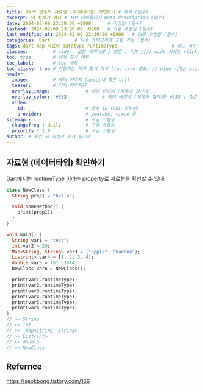 ```yaml
---
title: Dart 변수의 자료형 (데이터타입) 확인하기 # 제목 (필수)
excerpt: 너 정체가 뭐니 # 서브 타이틀이자 meta description (필수)
date: 2024-02-09 23:30:00 +0900      # 작성일 (필수)
lastmod: 2024-02-09 23:30:00 +0900   # 최종 수정일 (필수)
last_modified_at: 2024-02-09 23:30:00 +0900   # 최종 수정일 (필수)
categories: Dart         # 다수 카테고리에 포함 가능 (필수)
tags: dart map 자료형 datatype runtimeType                    # 태그 복수개 가능 (필수)
classes:         # wide : 넓은 레이아웃 / 빈칸 : 기본 //// wide 시에는 sticky toc 불가
toc: true        # 목차 표시 여부
toc_label:       # toc 제목
toc_sticky: true # 이동하는 목차 표시 여부 (toc:true 필요) // wide 시에는 sticky toc 불가
header: 
  image:         # 헤더 이미지 (asset내 혹은 url)
  teaser:        # 티저 이미지??
  overlay_image:             # 헤더 이미지 (제목과 겹치게)
  overlay_color: '#333'            # 헤더 배경색 (제목과 겹치게) #333 : 짙은 회색 (필수)
  video:
    id:                      # 영상 ID (URL 뒷부분)
    provider:                # youtube, vimeo 등
sitemap :                    # 구글 크롤링
  changefreq : daily         # 구글 크롤링
  priority : 1.0             # 구글 크롤링
author: # 주인 외 작성자 표기 필요시
---
```

<!--postNo: 20240209_003-->

## 자료형 (데이터타입) 확인하기  

Dart에서는 runtimeType 이라는 property로 자료형을 확인할 수 있다.  

```dart
class NewClass {
  String prop1 = "hello";

  void someMethod() {
    print(prop1);
  }
}

void main() {
  String var1 = "test";
  int var2 = 20;
  Map<String, String> var3 = {"apple": "banana"};
  List<int> var4 = [1, 2, 3, 4];
  double var5 = 151.53514;
  NewClass var6 = NewClass();

  print(var1.runtimeType);
  print(var2.runtimeType);
  print(var3.runtimeType);
  print(var4.runtimeType);
  print(var5.runtimeType);
  print(var6.runtimeType);
}
// >> String
// >> int
// >> _Map<String, String>
// >> List<int>
// >> double
// >> NewClass
```

## Refernce  

https://seokbong.tistory.com/166  